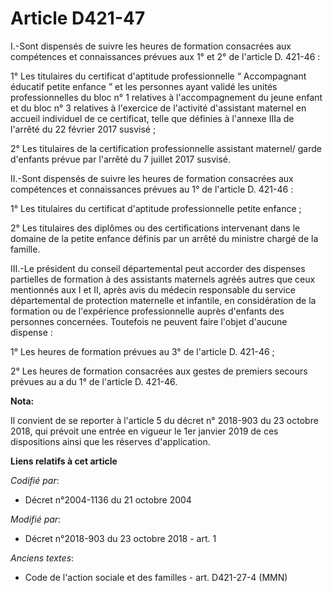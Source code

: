 # Article D421-47

I.-Sont dispensés de suivre les heures de formation consacrées aux compétences et connaissances prévues aux 1° et 2° de
l'article D. 421-46 :

1° Les titulaires du certificat d'aptitude professionnelle “ Accompagnant éducatif petite enfance ” et les personnes ayant
validé les unités professionnelles du bloc n° 1 relatives à l'accompagnement du jeune enfant et du bloc n° 3 relatives à
l'exercice de l'activité d'assistant maternel en accueil individuel de ce certificat, telle que définies à l'annexe IIIa de
l'arrêté du 22 février 2017 susvisé ;

2° Les titulaires de la certification professionnelle assistant maternel/ garde d'enfants prévue par l'arrêté du 7 juillet
2017 susvisé.

II.-Sont dispensés de suivre les heures de formation consacrées aux compétences et connaissances prévues au 1° de l'article
D. 421-46 :

1° Les titulaires du certificat d'aptitude professionnelle petite enfance ;

2° Les titulaires des diplômes ou des certifications intervenant dans le domaine de la petite enfance définis par un arrêté
du ministre chargé de la famille.

III.-Le président du conseil départemental peut accorder des dispenses partielles de formation à des assistants maternels
agréés autres que ceux mentionnés aux I et II, après avis du médecin responsable du service départemental de protection
maternelle et infantile, en considération de la formation ou de l'expérience professionnelle auprès d'enfants des personnes
concernées. Toutefois ne peuvent faire l'objet d'aucune dispense :

1° Les heures de formation prévues au 3° de l'article D. 421-46 ;

2° Les heures de formation consacrées aux gestes de premiers secours prévues au a du 1° de l'article D. 421-46.

**Nota:**

Il convient de se reporter à l'article 5 du décret n° 2018-903 du 23 octobre 2018, qui prévoit une entrée en vigueur le 1er
janvier 2019 de ces dispositions ainsi que les réserves d'application.

**Liens relatifs à cet article**

_Codifié par_:

  - Décret n°2004-1136 du 21 octobre 2004

_Modifié par_:

  - Décret n°2018-903 du 23 octobre 2018 - art. 1

_Anciens textes_:

  - Code de l'action sociale et des familles - art. D421-27-4 (MMN)
